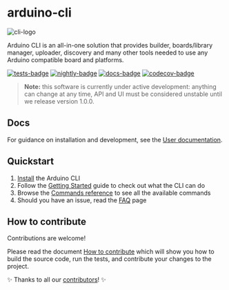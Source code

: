 # arduino-cli

![cli-logo](./docs/img/featured-CLI.png)

Arduino CLI is an all-in-one solution that provides builder, boards/library manager,
uploader, discovery and many other tools needed to use any Arduino compatible
board and platforms.

[![tests-badge]](https://github.com/Arduino/arduino-cli/actions?workflow=test)
[![nightly-badge]](https://github.com/Arduino/arduino-cli/actions?workflow=nightly)
[![docs-badge]](https://github.com/Arduino/arduino-cli/actions?workflow=docs)
[![codecov-badge]](https://codecov.io/gh/arduino/arduino-cli)

> **Note:** this software is currently under active development: anything can change
  at any time, API and UI must be considered unstable until we release version 1.0.0.

## Docs

For guidance on installation and development, see the [User documentation].

## Quickstart

1. [Install] the Arduino CLI
2. Follow the [Getting Started] guide to check out what the CLI can do
3. Browse the [Commands reference] to see all the available commands
4. Should you have an issue, read the [FAQ] page

## How to contribute

Contributions are welcome!

Please read the document [How to contribute] which will show you how to build
the source code, run the tests, and contribute your changes to the project.

:sparkles: Thanks to all our [contributors]! :sparkles:


[tests-badge]: https://github.com/Arduino/arduino-cli/workflows/test/badge.svg
[nightly-badge]: https://github.com/Arduino/arduino-cli/workflows/nightly/badge.svg
[docs-badge]: https://github.com/Arduino/arduino-cli/workflows/docs/badge.svg
[codecov-badge]: https://codecov.io/gh/arduino/arduino-cli/branch/master/graph/badge.svg
[Install]: https://arduino.github.io/arduino-cli/installation
[User documentation]: https://arduino.github.io/arduino-cli/
[Getting Started]: https://arduino.github.io/arduino-cli/getting-started/
[Commands reference]: https://arduino.github.io/arduino-cli/commands/arduino-cli
[FAQ]: https://arduino.github.io/arduino-cli/FAQ/
[How to contribute]: https://arduino.github.io/arduino-cli/CONTRIBUTING/
[contributors]: https://github.com/arduino/arduino-cli/graphs/contributors
